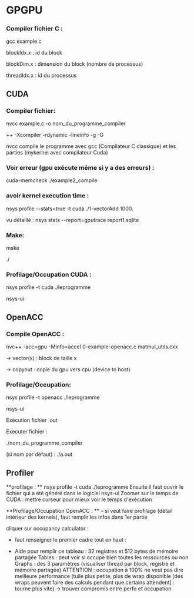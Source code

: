 # GPGPU

### Compiler fichier C : 

gcc example.c


blockIdx.x : id du block 

blockDim.x : dimension du block (nombre de processus) 

threadIdx.x : id du processus


## CUDA
### Compiler fichier: 

nvcc example.c -o nom_du_programme_compiler

++ -Xcompiler -rdynamic -lineinfo -g -G


nvcc compile le programme avec gcc (Compilateur C classique) et les parties (mykernel avec compilateur Cuda)


### Voir erreur (gpu exécute même si y a des erreurs) : 

cuda-memcheck ./example2_compile

### avoir kernel execution time : 

nsys profile --stats=true -t cuda ./1-vectorAdd 1000.

vu détaillé : nsys stats --report=gputrace report1.sqlite


### Make: 

make

./<fichier>


### Profilage/Occupation CUDA : 

nsys profile -t cuda ./leprogramme

nsys-ui


## OpenACC
### Compile OpenACC : 

nvc++ -acc=gpu -Minfo=accel 0-example-openacc.c matmul_utils.cxx


→ vector(x) : block de taille x 

→ copyout : copie du gpu vers cpu (device to host)


### Profilage/Occupation: 

nsys profile -t openacc ./leprogramme

nsys-ui

Exécution fichier .out

Executer fichier :

./nom_du_programme_compiler

(si nom par défaut) : ./a.out


## Profiler
**profilage : **
nsys profile -t cuda ./leprogramme
Ensuite il faut ouvrir le fichier qui a été généré dans le logiciel 
nsys-ui
Zoomer sur le temps de CUDA : mettre curseur pour mieux voir le temps d'exécution

**Profilage/Occupation OpenACC : **
– si veut faire profilage (détail intérieur des kernels), faut remplir les infos dans 1er partie 

cliquer sur occupancy calculator : 
- faut renseigner le premier cadre tout en haut : 

- Aide pour remplir ce tableau : 
32 registres et 512 bytes de mémoire partagée 
Tables : peut voir si occupe bien toutes les ressources ou non 
Graphs : des 3 paramètres (visualiser thread par block, registre et mémoire partagée) 
ATTENTION : occupation à 100% ne veut pas dire meilleure performance (tuile plus petite, plus de wrap disponible [des wraps peuvent faire des calculs pendant que certains attendent] : tourne plus vite) → trouver compromis entre perfo et occupation 
